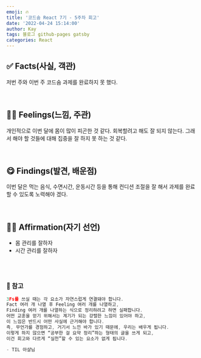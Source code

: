 ```yaml
---
emoji: 🔥
title: '코드숨 React 7기 - 5주차 회고'
date: '2022-04-24 15:14:00'
author: Kay
tags: 블로그 github-pages gatsby
categories: React
---
```


## ✅ Facts(사실, 객관)
저번 주와 이번 주 코드숨 과제를 완료하지 못 했다.

<br>

## 🙋‍♂️ Feelings(느낌, 주관)
개인적으로 이번 달에 몸이 많이 피곤한 것 같다. 회복할려고 해도 잘 되지 않는다.
그래서 해야 할 것들에 대해 집중을 잘 하지 못 하는 것 같다.

<br>

## 😋 Findings(발견, 배운점)
이번 달은 먹는 음식, 수면시간, 운동시간 등을 통해 컨디션 조절을 잘 해서 과제를 완료할 수 있도록 노력해야 겠다.


<br>

## 👨‍💻 Affirmation(자기 선언)
- 몸 관리를 잘하자
- 시간 관리를 잘하자


<br>
<br>

### 📕 참고
```js
3Fs를 쓰실 때는 각 요소가 자연스럽게 연결돼야 합니다.
Fact 여러 개 나열 후 Feeling 여러 개를 나열하고,
Finding 여러 개를 나열하는 식으로 정리하려고 하면 실패합니다.
어떤 교훈을 얻기 위해서는 계기가 되는 강렬한 느낌이 있어야 하고,
이 느낌은 반드시 어떤 사실에 근거해야 합니다.
즉, 무언가를 경험하고, 거기서 느낀 바가 있기 때문에, 우리는 배우게 됩니다. 
이렇게 하지 않으면 “공부한 걸 요약 정리”하는 형태의 글을 쓰게 되고,
이건 회고와 다르게 “실천”할 수 있는 요소가 없게 됩니다.

- TIL 아샬님
```


```toc

```
